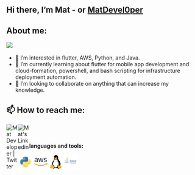 ## Hi there, I’m Mat - or [MatDevel0per][website]

## About me:
![](https://visitor-badge.glitch.me/badge?page_id=MatDevel0per)
- 👀 I’m interested in flutter, AWS, Python, and Java.
- 🌱 I’m currently learning about flutter for mobile app development and cloud-formation, powershell, and bash scripting for infrastructure deployment automation.
- 💞️ I’m looking to collaborate on anything that can increase my knowledge.
## 📫 How to reach me:

<a href="https://twitter.com/MDevel0per">
  <img align="left" alt="Mat Developer | Twitter" width="30px" src="https://raw.githubusercontent.com/peterthehan/peterthehan/master/assets/twitter.svg" />
</a>
<a href="https://www.linkedin.com/in/matthew-bower-6747641b1/">
  <img align="left" alt="Mat's Linkedin" width="30px" src="https://raw.githubusercontent.com/peterthehan/peterthehan/master/assets/linkedin.svg" />
</a>
<br />
<br />



**languages and tools:** 

<a href="https://www.python.org/">
  <img align="left" alt="Python | Website" width="40px" src="https://raw.githubusercontent.com/github/explore/80688e429a7d4ef2fca1e82350fe8e3517d3494d/topics/python/python.png" />
</a>
<a href="https://aws.amazon.com/">
  <img align="left" alt="AWS | Website" width="40px" src="https://raw.githubusercontent.com/github/explore/fbceb94436312b6dacde68d122a5b9c7d11f9524/topics/aws/aws.png" />
</a>
<a href="https://aws.amazon.com/amazon-linux-2/">
  <img align="left" alt="Amazon Linux | Website" width="40px" src="https://raw.githubusercontent.com/github/explore/80688e429a7d4ef2fca1e82350fe8e3517d3494d/topics/linux/linux.png" />
</a>
<a href="https://www.java.com/en/">
  <img align="left" alt="Java | Website" width="40px" src="https://raw.githubusercontent.com/github/explore/80688e429a7d4ef2fca1e82350fe8e3517d3494d/topics/java/java.png" />
</a>



[website]: https://github.com/MatDevel0per

